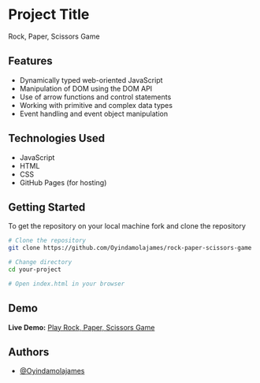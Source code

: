 
# Project Title

Rock, Paper, Scissors Game


## Features

- Dynamically typed web-oriented JavaScript
- Manipulation of DOM using the DOM API
- Use of arrow functions and control statements
- Working with primitive and complex data types
- Event handling and event object manipulation


## Technologies Used

- JavaScript
- HTML
- CSS
- GitHub Pages (for hosting)

## Getting Started

To get the repository on your local machine fork and clone the repository

```bash
# Clone the repository
git clone https://github.com/Oyindamolajames/rock-paper-scissors-game

# Change directory
cd your-project

# Open index.html in your browser
```
## Demo


**Live Demo:** [Play Rock, Paper, Scissors Game](https://oyindamolajames.github.io/rock-paper-scissors-game/)


## Authors

- [@Oyindamolajames](https://www.github.com/Oyindamolajames)

